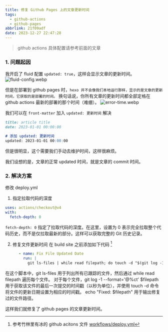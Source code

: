 ```yaml
---
title: 修复 Github Pages 上的文章更新时间
tags:
  - github-actions
  - github-pages
abbrlink: 21f09adf
date: 2023-12-27 22:47:28
---
```

> github actions 具体配置请参考前面的文章

### 1. 问题起因
我开启了 fluid 配置 `updated: true`，这样会显示文章的更新时间。
![fluid-config.webp](fluid-config.webp)

但是在部署到 github pages 时，`hexo 并不会像我们本地运行那样，显示的是文章的更新时间，它获取的是部署的时间。` 换句话说，你所有文章的更新时间都全部定格在 github actions 最新的部署的那个时间（难绷）。
![error-time.webp](error-time.webp)

我们可以在 `front-matter` 加入 `updated: 更新时间` 解决
```markdown
title: article title
date: 2023-01-01 00:00:00

# 添加 updated: 更新时间
updated: 2023-01-01 00:00:00
```
但是很明显，这个需要我们手动去维护时间，这样很麻烦。

我们设想的是，文章的正常 updated 时间，就是文章的 commit 时间。

### 2. 解决方案
修改 deploy.yml
1) 指定拉取代码的深度
```yaml
uses: actions/checkout@v4
with:
  fetch-depth: 0
```
`fetch-depth: 0` 指定了拉取代码的深度。在这里，设置为 0 表示完全拉取整个代码历史，而不是仅拉取最新的部分。这样可以获取完整的 Git 历史记录。

2) 修复文件更新时间
在 build site 之前添加如下代码 [^1]
```yaml
      - name: Fix File Updated Date
        run: |
          git ls-files | while read filepath; do touch -d "$(git log -1 --format='@%ct' $filepath)" "$filepath" && echo "Fixed: $filepath"; done
```
在这个脚本中，git ls-files 用于列出所有已跟踪的文件，然后通过 while read filepath 遍历每个文件。
对于每个文件，git log -1 --format='@%ct' $filepath 用于获取该文件的最后一次提交的时间戳（以秒为单位），并使用 touch -d 命令将文件的更新日期设置为相应的时间戳。
echo "Fixed: $filepath" 用于输出修复过的文件路径。

这样我们就修复了 github pages 的文章更新时间。

[^1]: 参考竹林里有冰的 github acitons 文件 [workflows/deploy.yml](https://github.com/zhullyb/zhullyb.github.io/blob/master/.github/workflows/deploy.yml)